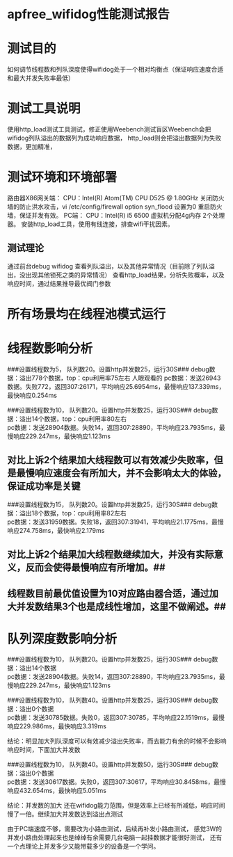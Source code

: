 apfree_wifidog性能测试报告
========
# 测试目的 #
如何调节线程数和列队深度使得wifidog处于一个相对均衡点（保证响应速度合适和最大并发失败率最低）

# 测试工具说明 #
使用http_load测试工具测试，修正使用Weebench测试盲区Weebench会把wifidog列队溢出的数据列为成功响应数据，
http_load则会把溢出数据列为失败数据，更加精准，

# 测试环境和环境部署 #
路由器X86网关端：
CPU：Intel(R) Atom(TM) CPU D525 @ 1.80GHz
关闭防火墙的防止洪水攻击，vi /etc/config/firewall option syn_flood	 设置为0 重启防火墙，保证并发有效。
PC端：
CPU：Intel(R) i5 6500 虚拟机分配4g内存 2个处理器。
安装http_load工具，使用有线连接，排查wifi干扰因素。

## 测试理论 ##
通过前台debug wifidog 查看列队溢出，以及其他异常情况（目前除了列队溢出，没出现其他锁死之类的异常情况）
查看http_load结果，分析失败概率，以及响应时间，通过结果推导最优阀门参数


# 所有场景均在线程池模式运行 #

# 线程数影响分析 #
###设置线程数为5， 队列数20。设置http并发数25，运行30S###
debug数据：溢出778个数据，top：cpu利用率75左右 人眼观看的
pc数据：发送26943数据。失败772，返回307:26171，平均响应25.6954ms，最慢响应137.339ms，最快响应0.254ms

###设置线程数为10， 队列数20。设置http并发数25，运行30S###
debug数据：溢出14个数据，top：cpu利用率80左右   	          
pc数据：发送28904数据。失败14，返回307:28890，平均响应23.7935ms，最慢响应229.247ms，最快响应1.123ms
## 对比上诉2个结果加大线程数可以有效减少失败率，但是最慢响应速度会有所加大，并不会影响太大的体验，保证成功率是关键 ##

###设置线程数为15， 队列数20。设置http并发数25，运行30S###
debug数据：溢出18个数据，top：cpu利用率82左右   	          
pc数据：发送31959数据。失败18，返回307:31941，平均响应21.1775ms，最慢响应274.758ms，最快响应2.179ms
## 对比上诉2个结果加大线程数继续加大，并没有实际意义，反而会使得最慢响应有所增加。##
## 线程数目前最优值设置为10对应路由器合适，通过加大并发数结果3个也是成线性增加，这里不做阐述。## 




# 队列深度数影响分析 #
###设置线程数为10， 队列数20。设置http并发数25，运行30S###
debug数据：溢出14个数据 	          
pc数据：发送28904数据。失败14，返回307:28890，平均响应23.7935ms，最慢响应229.247ms，最快响应1.123ms

###设置线程数为10， 队列数40。设置http并发数25，运行30S###
debug数据：溢出0个数据   	          
pc数据：发送30785数据。失败0，返回307:30785，平均响应22.1519ms，最慢响应229.986ms，最快响应3.319ms

结论：明显加大列队深度可以有效减少溢出失败率，而去能力有余的时候不会影响响应时间，下面加大并发数

###设置线程数为10， 队列数40。设置http并发数50，运行30S###
debug数据：溢出0个数据 	          
pc数据：发送30617数据。失败0，返回307:30617，平均响应30.8458ms，最慢响应432.654ms，最快响应5.051ms

结论：并发数的加大 还在wifidog能力范围，但是效率上已经有所减低，响应时间慢了一倍。继续加大并发数达到溢出点测试


由于PC端速度不够，需要改为小路由测试，后续再补发小路由测试，
感觉3W的并发小路由处理起来也是绰绰有余需要几台电脑一起挂数据才能很好测试，
还有一个点理论上并发多少又能带载多少的设备是一个学问。




